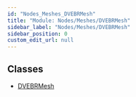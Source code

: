 ```yaml
---
id: "Nodes_Meshes_DVEBRMesh"
title: "Module: Nodes/Meshes/DVEBRMesh"
sidebar_label: "Nodes/Meshes/DVEBRMesh"
sidebar_position: 0
custom_edit_url: null
---
```


## Classes

- [DVEBRMesh](../classes/Nodes_Meshes_DVEBRMesh.DVEBRMesh.md)
